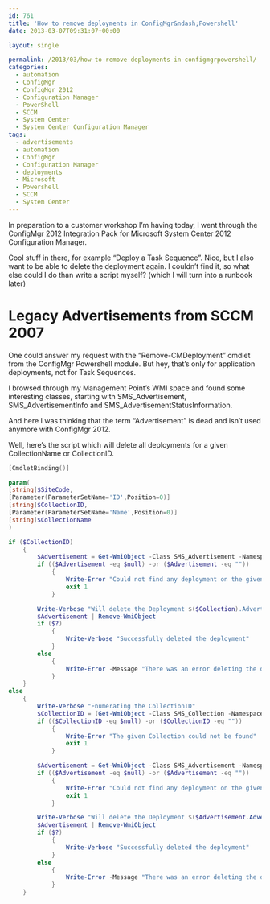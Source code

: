 ```yaml
---
id: 761
title: 'How to remove deployments in ConfigMgr&ndash;Powershell'
date: 2013-03-07T09:31:07+00:00

layout: single

permalink: /2013/03/how-to-remove-deployments-in-configmgrpowershell/
categories:
  - automation
  - ConfigMgr
  - ConfigMgr 2012
  - Configuration Manager
  - PowerShell
  - SCCM
  - System Center
  - System Center Configuration Manager
tags:
  - advertisements
  - automation
  - ConfigMgr
  - Configuration Manager
  - deployments
  - Microsoft
  - Powershell
  - SCCM
  - System Center
---
```

In preparation to a customer workshop I’m having today, I went through the ConfigMgr 2012 Integration Pack for Microsoft System Center 2012 Configuration Manager.

Cool stuff in there, for example “Deploy a Task Sequence”. Nice, but I also want to be able to delete the deployment again. I couldn’t find it, so what else could I do than write a script myself? (which I will turn into a runbook later)

# Legacy Advertisements from SCCM 2007

One could answer my request with the “Remove-CMDeployment” cmdlet from the ConfigMgr Powershell module. But hey, that’s only for application deployments, not for Task Sequences.

I browsed through my Management Point’s WMI space and found some interesting classes, starting with SMS\_Advertisement, SMS\_AdvertisementInfo and SMS_AdvertisementStatusInformation.

And here I was thinking that the term “Advertisement” is dead and isn’t used anymore with ConfigMgr 2012.

Well, here’s the script which will delete all deployments for a given CollectionName or CollectionID.

```PowerShell
[CmdletBinding()]

param(
[string]$SiteCode,
[Parameter(ParameterSetName='ID',Position=0)]
[string]$CollectionID,
[Parameter(ParameterSetName='Name',Position=0)]
[string]$CollectionName
)

if ($CollectionID)
    {
        $Advertisement = Get-WmiObject -Class SMS_Advertisement -Namespace root\sms\site_$($SiteCode) | Where-Object {$_.CollectionID -eq "$($CollectionID)"}
        if (($Advertisement -eq $null) -or ($Advertisement -eq ""))
            {
                Write-Error "Could not find any deployment on the given collection"
                exit 1
            }

        Write-Verbose "Will delete the Deployment $($Collection).AdvertisementName"
        $Advertisement | Remove-WmiObject
        if ($?)
            {
                Write-Verbose "Successfully deleted the deployment"
            }
        else
            {
                Write-Error -Message "There was an error deleting the deployment"
            }
    }
else
    {
        Write-Verbose "Enumerating the CollectionID"
        $CollectionID = (Get-WmiObject -Class SMS_Collection -Namespace root\sms\site_$($SiteCode) | Where-Object {$_.Name -eq "$($CollectionName)"}).CollectionID
        if (($CollectionID -eq $null) -or ($CollectionID -eq ""))
            {
                Write-Error "The given Collection could not be found"
                exit 1
            }

        $Advertisement = Get-WmiObject -Class SMS_Advertisement -Namespace root\sms\site_$($SiteCode) | Where-Object {$_.CollectionID -eq "$($CollectionID)"}
        if (($Advertisement -eq $null) -or ($Advertisement -eq ""))
            {
                Write-Error "Could not find any deployment on the given collection"
                exit 1
            }

        Write-Verbose "Will delete the Deployment $($Advertisement.AdvertisementName)"
        $Advertisement | Remove-WmiObject
        if ($?)
            {
                Write-Verbose "Successfully deleted the deployment"
            }
        else
            {
                Write-Error -Message "There was an error deleting the deployment"
            }
    }
```



